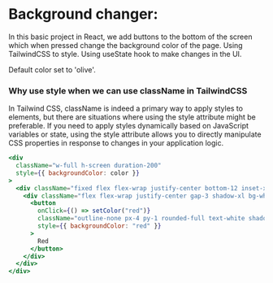 # Background changer:

In this basic project in React, we add buttons to the bottom of the screen which when
pressed change the background color of the page. Using TailwindCSS to style.
Using useState hook to make changes in the UI.

Default color set to 'olive'.

### Why use style when we can use className in TailwindCSS

In Tailwind CSS, className is indeed a primary way to apply styles to elements, but there are situations
where using the style attribute might be preferable. 
If you need to apply styles dynamically based on JavaScript variables or state, using the style attribute
allows you to directly manipulate CSS properties in response to changes in your application logic.

```jsx
<div
  className="w-full h-screen duration-200"
  style={{ backgroundColor: color }}
>
  <div className="fixed flex flex-wrap justify-center bottom-12 inset-x-0 px-2">
    <div className="flex flex-wrap justify-center gap-3 shadow-xl bg-white px-3 py-2 rounded-xl">
      <button
        onClick={() => setColor("red")}
        className="outline-none px-4 py-1 rounded-full text-white shadow-xl"
        style={{ backgroundColor: "red" }}
      >
        Red
      </button>
    </div>
  </div>
</div>
```